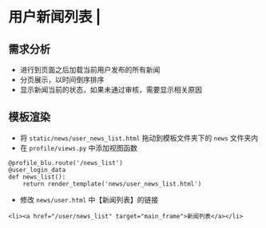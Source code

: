 # 用户新闻列表 \|

## 需求分析 <a id="&#x9700;&#x6C42;&#x5206;&#x6790;"></a>

* 进行到页面之后加载当前用户发布的所有新闻
* 分页展示，以时间倒序排序
* 显示新闻当前的状态，如果未通过审核，需要显示相关原因

## 模板渲染 <a id="&#x6A21;&#x677F;&#x6E32;&#x67D3;"></a>

* 将 `static/news/user_news_list.html` 拖动到模板文件夹下的 `news` 文件夹内
* 在 `profile/views.py` 中添加视图函数

```text
@profile_blu.route('/news_list')
@user_login_data
def news_list():
    return render_template('news/user_news_list.html')
```

* 修改 `news/user.html` 中【新闻列表】的链接

```text
<li><a href="/user/news_list" target="main_frame">新闻列表</a></li>
```

